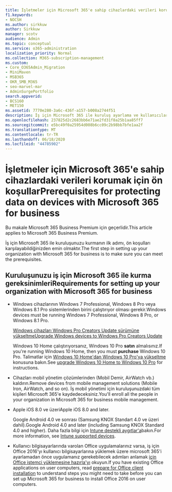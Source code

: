 ```yaml
---
title: İşletmeler için Microsoft 365'e sahip cihazlardaki verileri korumak için ön koşullar
f1.keywords:
- NOCSH
ms.author: sirkkuw
author: Sirkkuw
manager: scotv
audience: Admin
ms.topic: conceptual
ms.service: o365-administration
localization_priority: Normal
ms.collection: M365-subscription-management
ms.custom:
- Core_O365Admin_Migration
- MiniMaven
- MSB365
- OKR_SMB_M365
- seo-marvel-mar
- AdminSurgePortfolio
search.appverid:
- BCS160
- MET150
ms.assetid: 7770e280-3a6c-436f-a157-b008a2744f51
description: İş için Microsoft 365 ile kuruluş ayarlama ve kullanıcılarınızın cihazlarındaki iş verilerini koruma gereksinimleri hakkında bilgi edinin.
ms.openlocfilehash: 237825d2c2683bb6e71ae2fd31f8a25b1aa85ff7
ms.sourcegitcommit: e5bc49f0a25954d008b6cc09c2b98bb7bfe1aa2f
ms.translationtype: MT
ms.contentlocale: tr-TR
ms.lasthandoff: 06/18/2020
ms.locfileid: "44785902"
---
```

# <a name="prerequisites-for-protecting-data-on-devices-with-microsoft-365-for-business"></a><span data-ttu-id="3ecb5-103">İşletmeler için Microsoft 365'e sahip cihazlardaki verileri korumak için ön koşullar</span><span class="sxs-lookup"><span data-stu-id="3ecb5-103">Prerequisites for protecting data on devices with Microsoft 365 for business</span></span>

<span data-ttu-id="3ecb5-104">Bu makale Microsoft 365 Business Premium için geçerlidir.</span><span class="sxs-lookup"><span data-stu-id="3ecb5-104">This article applies to Microsoft 365 Business Premium.</span></span>

<span data-ttu-id="3ecb5-105">İş için Microsoft 365 ile kuruluşunuzu kurmanın ilk adımı, ön koşulları karşılayabildiğinizden emin olmaktır.</span><span class="sxs-lookup"><span data-stu-id="3ecb5-105">The first step in setting up your organization with Microsoft 365 for business is to make sure you can meet the prerequisites.</span></span>
  
## <a name="requirements-for-setting-up-your-organization-with-microsoft-365-for-business"></a><span data-ttu-id="3ecb5-106">Kuruluşunuzu iş için Microsoft 365 ile kurma gereksinimleri</span><span class="sxs-lookup"><span data-stu-id="3ecb5-106">Requirements for setting up your organization with Microsoft 365 for business</span></span>

- <span data-ttu-id="3ecb5-107">Windows cihazlarının Windows 7 Professional, Windows 8 Pro veya Windows 8.1 Pro sistemlerinden birini çalıştırıyor olması gerekir.</span><span class="sxs-lookup"><span data-stu-id="3ecb5-107">Windows devices must be running Windows 7 Professional, Windows 8 Pro, or Windows 8.1 Pro.</span></span>
    
    [<span data-ttu-id="3ecb5-108">Windows cihazları Windows Pro Creators Update sürümüne yükseltme</span><span class="sxs-lookup"><span data-stu-id="3ecb5-108">Upgrade Windows devices to Windows Pro Creators Update</span></span>](upgrade-to-windows-pro-creators-update.md)
    
    <span data-ttu-id="3ecb5-109">Windows 10 Home çalıştırıyorsanız, Windows 10 Pro **satın** almalısınız.</span><span class="sxs-lookup"><span data-stu-id="3ecb5-109">If you're running Windows 10 Home, then you must **purchase** Windows  10 Pro.</span></span> <span data-ttu-id="3ecb5-110">Talimatlar için [Windows 10 Home'dan Windows 10 Pro'ya yükseltme](https://support.microsoft.com/office/0aee10c1-4d34-43ee-a325-579c6c2df90e) konusuna bakın.</span><span class="sxs-lookup"><span data-stu-id="3ecb5-110">See [upgrade Windows 10 Home to Windows 10 Pro](https://support.microsoft.com/office/0aee10c1-4d34-43ee-a325-579c6c2df90e) for instructions.</span></span> 
    
- <span data-ttu-id="3ecb5-111">Cihazları mobil yönetim çözümlerinden (Mobil Demir, AirWatch vb.) kaldırın.</span><span class="sxs-lookup"><span data-stu-id="3ecb5-111">Remove devices from mobile management solutions (Mobile Iron, AirWatch, and so on).</span></span> <span data-ttu-id="3ecb5-112">İş mobil yönetimi için kuruluşunuzdaki tüm kişileri Microsoft 365'e kaydedeceksiniz.</span><span class="sxs-lookup"><span data-stu-id="3ecb5-112">You'll enroll all the people in your organization in Microsoft 365 for business mobile management.</span></span>
    
- <span data-ttu-id="3ecb5-113">Apple iOS 8.0 ve üzeri</span><span class="sxs-lookup"><span data-stu-id="3ecb5-113">Apple iOS 8.0 and later.</span></span>
    
    <span data-ttu-id="3ecb5-114">Google Android 4.0 ve sonrası (Samsung KNOX Standart 4.0 ve üzeri dahil).</span><span class="sxs-lookup"><span data-stu-id="3ecb5-114">Google Android 4.0 and later (including Samsung KNOX Standard 4.0 and higher).</span></span> <span data-ttu-id="3ecb5-115">Daha fazla bilgi için [Intune destekli aygıtlar'a](https://go.microsoft.com/fwlink/p/?linkid=852307)bakın.</span><span class="sxs-lookup"><span data-stu-id="3ecb5-115">For more information, see [Intune supported devices](https://go.microsoft.com/fwlink/p/?linkid=852307).</span></span>
    
- <span data-ttu-id="3ecb5-116">Kullanıcı bilgisayarlarında varolan Office uygulamalarınız varsa, iş için Office 2016'yı kullanıcı bilgisayarlarına yüklemek üzere microsoft 365'i ayarlamadan önce uygulamanız gerekebilecek adımları anlamak [için Office istemci yüklemesine hazırla'yı](prepare-for-office-client-deployment.md) okuyun.</span><span class="sxs-lookup"><span data-stu-id="3ecb5-116">If you have existing Office applications on user computers, read [prepare for Office client installation](prepare-for-office-client-deployment.md) to understand steps you might need to take before you can set up Microsoft 365 for business to install Office 2016 on user computers.</span></span> 
